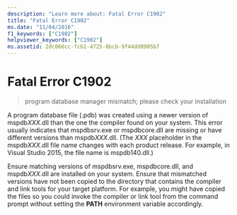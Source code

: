 ```yaml
---
description: "Learn more about: Fatal Error C1902"
title: "Fatal Error C1902"
ms.date: "11/04/2016"
f1_keywords: ["C1902"]
helpviewer_keywords: ["C1902"]
ms.assetid: 2dc066cc-fcb1-4725-8bcb-9f44dd0905b7
---
```

# Fatal Error C1902

> program database manager mismatch; please check your installation

A program database file (.pdb) was created using a newer version of mspdb*XXX*.dll than the one the compiler found on your system. This error usually indicates that mspdbsrv.exe or mspdbcore.dll are missing or have different versions than mspdb*XXX*.dll. (The *XXX* placeholder in the mspdb*XXX*.dll file name changes with each product release. For example, in Visual Studio 2015, the file name is mspdb140.dll.)

Ensure matching versions of mspdbsrv.exe, mspdbcore.dll, and mspdb*XXX*.dll are installed on your system. Ensure that mismatched versions have not been copied to the directory that contains the compiler and link tools for your target platform. For example, you might have copied the files so you could invoke the compiler or link tool from the command prompt without setting the **PATH** environment variable accordingly.
